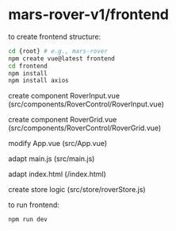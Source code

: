 # mars-rover-v1/frontend

to create frontend structure:

```bash
cd {root} # e.g., mars-rover
npm create vue@latest frontend
cd frontend
npm install
npm install axios
```

create component RoverInput.vue (src/components/RoverControl/RoverInput.vue)

create component RoverGrid.vue (src/components/RoverControl/RoverGrid.vue)

modify App.vue (src/App.vue)

adapt main.js (src/main.js)

adapt index.html (/index.html)

create store logic (src/store/roverStore.js)

to run frontend:

```bash
npm run dev
```
